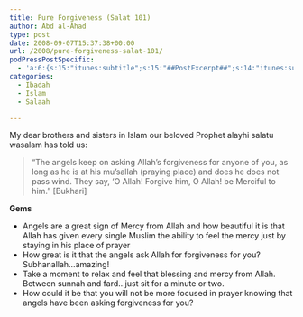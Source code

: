 ```yaml
---
title: Pure Forgiveness (Salat 101)
author: Abd al-Ahad
type: post
date: 2008-09-07T15:37:38+00:00
url: /2008/pure-forgiveness-salat-101/
podPressPostSpecific:
  - 'a:6:{s:15:"itunes:subtitle";s:15:"##PostExcerpt##";s:14:"itunes:summary";s:15:"##PostExcerpt##";s:15:"itunes:keywords";s:17:"##WordPressCats##";s:13:"itunes:author";s:10:"##Global##";s:15:"itunes:explicit";s:2:"No";s:12:"itunes:block";s:2:"No";}'
categories:
  - Ibadah
  - Islam
  - Salaah

---
```

My dear brothers and sisters in Islam our beloved Prophet alayhi salatu wasalam has told us:
  
<span style="font-weight: bold; font-style: italic;"></p> 

<blockquote>
  <p>
    &#8220;The angels keep on asking Allah&#8217;s forgiveness for anyone of you, as long as he is at his mu&#8217;sallah (praying place) and does he does not pass wind. They say, &#8216;O Allah! Forgive him, O Allah! be Merciful to him.&#8221; [Bukhari]
  </p>
</blockquote>

<p>
  </span><span style="font-weight: bold;">Gems<br /> </span>
</p>

<ul>
  <li>
    Angels are a great sign of Mercy from Allah and how beautiful it is that Allah has given every single Muslim the ability to feel the mercy just by staying in his place of prayer
  </li>
  <li>
    How great is it that the angels ask Allah for forgiveness for you? Subhanallah&#8230;amazing!
  </li>
  <li>
    Take a moment to relax and feel that blessing and mercy from Allah. Between sunnah and fard&#8230;just sit for a minute or two.
  </li>
  <li>
    How could it be that you will not be more focused in prayer knowing that angels have been asking forgiveness for you?
  </li>
</ul>